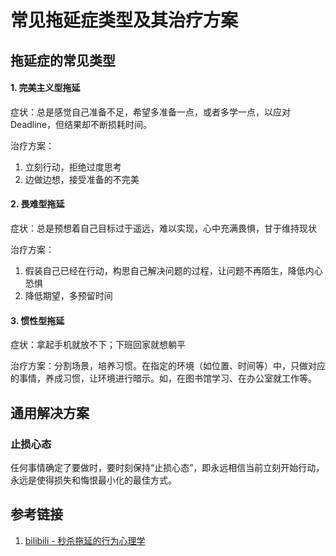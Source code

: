 # 常见拖延症类型及其治疗方案

## 拖延症的常见类型

#### 1. 完美主义型拖延

症状：总是感觉自己准备不足，希望多准备一点，或者多学一点，以应对Deadline，但结果却不断损耗时间。

治疗方案：
1. 立刻行动，拒绝过度思考
2. 边做边想，接受准备的不完美


#### 2. 畏难型拖延

症状：总是预想着自己目标过于遥远，难以实现，心中充满畏惧，甘于维持现状

治疗方案：
1. 假装自己已经在行动，构思自己解决问题的过程，让问题不再陌生，降低内心恐惧
2. 降低期望，多预留时间



#### 3. 惯性型拖延

症状：拿起手机就放不下；下班回家就想躺平

治疗方案：分割场景，培养习惯。在指定的环境（如位置、时间等）中，只做对应的事情，养成习惯，让环境进行暗示。如，在图书馆学习、在办公室就工作等。


## 通用解决方案

### 止损心态

任何事情确定了要做时，要时刻保持“止损心态”，即永远相信当前立刻开始行动，永远是使得损失和悔恨最小化的最佳方式。

## 参考链接

1. [bilibili - 秒杀拖延的行为心理学](https://www.bilibili.com/video/BV1kY411v7J7)